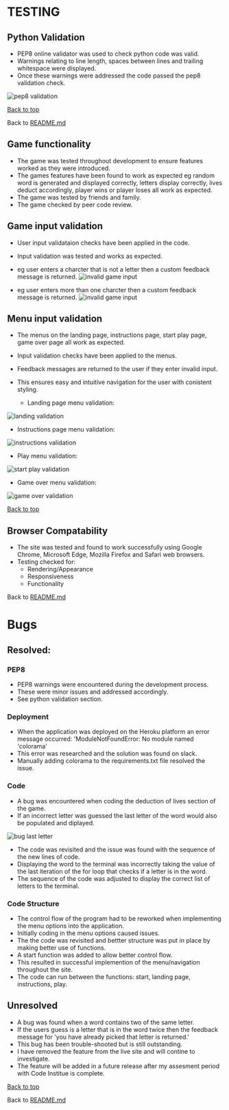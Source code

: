 # TESTING


  ## Python Validation

  - PEP8 online validator was used to check python code was valid.
  - Warnings relating to line length, spaces between lines and trailing whitespace were displayed.
  - Once these warnings were addressed the code passed the pep8 validation check.

  ![pep8 validation](docs/readme-images/pep8.png)

[Back to top](#TESTING)

Back to [README.md](README.md)


## Game functionality

 - The game was tested throughout development to ensure features worked as they were introduced.
 - The games features have been found to work as expected eg random word is generated and displayed correctly, letters display correctly, lives deduct accordingly, player wins or player loses all work as expected.
 - The game was tested by friends and family.
 - The game checked by peer code review. 

## Game input validation
 - User input validataion checks have been applied in the code.
 - Input validation was tested and works as expected.
 
 - eg user enters a charcter that is not a letter then a custom feedback message is returned.
 ![invalid game input](docs/readme-images/input-one.png)

- eg user enters more than one charcter then a custom feedback message is returned.
 ![invalid game input](docs/readme-images/input-two.png)


## Menu input validation

 - The menus on the landing page, instructions page, start play page, game over page all work as expected.
 - Input validation checks have been applied to the menus.
 - Feedback messages are returned to the user if they enter invalid input.
 - This ensures easy and intuitive navigation for the user with conistent styling.


   - Landing page menu validation:

 ![landing validation](docs/readme-images/landing-menu-msg.png)
  
   - Instructions page menu validation:

 ![instructions validation](docs/readme-images/instruction-menu-msg.png)
 
  - Play menu validation:

 ![start play validation](docs/readme-images/start-play-msg.png)
 
   - Game over menu validation:

 ![game over validation](docs/readme-images/game-over-msg.png)
 
[Back to top](#TESTING)




## Browser Compatability
- The site was tested and found to work successfully using Google Chrome, Microsoft Edge, Mozilla Firefox and Safari web browsers. 
- Testing checked for:
    - Rendering/Appearance
    - Responsiveness
    - Functionality 


Back to [README.md](README.md)


# Bugs

## Resolved:
### PEP8
 - PEP8 warnings were encountered during the development process. 
 - These were minor issues and addressed accordingly. 
 - See python validation section.

### Deployment

- When the application was deployed on the Heroku platform an error message occurred:
'ModuleNotFoundError: No module named 'colorama' 
- This error was researched and the solution was found on slack.
- Manually adding colorama to the requirements.txt file resolved the issue.


### Code
- A bug was encountered when coding the deduction of lives section of the game.
- If an incorrect letter was guessed the last letter of the word would also be populated and diplayed.

 ![bug last letter](docs/readme-images/bug-last-letter.png)

 - The code was revisited and the issue was found with the sequence of the new lines of code.
 - Displaying the word to the terminal was incorrectly taking the value of the last iteration of the for loop that checks if a letter is in the word.
 - The sequence of the code was adjusted to display the correct list of letters to the terminal. 

### Code Structure
- The control flow of the program had to be reworked when implementing the menu options into the application.
- Initially coding in the menu options caused issues.
- The the code was revisited and bettter structure was put in place by making better use of functions.
- A start function was added to allow better control flow.
- This resulted in successful implemention of the menu/navigation throughout the site.
- The code can run between the functions: start, landing page, instructions, play. 

## Unresolved
- A bug was found when a word contains two of the same letter.
- If the users guess is a letter that is in the word twice then the feedback message for 'you have already picked that letter is returned.'
- This bug has been trouble-shooted but is still outstanding.
- I have removed the feature from the live site and will contine to investigate.
- The feature will be added in a future release after my assesment period with Code Institue is complete.

[Back to top](#TESTING)



Back to [README.md](README.md)